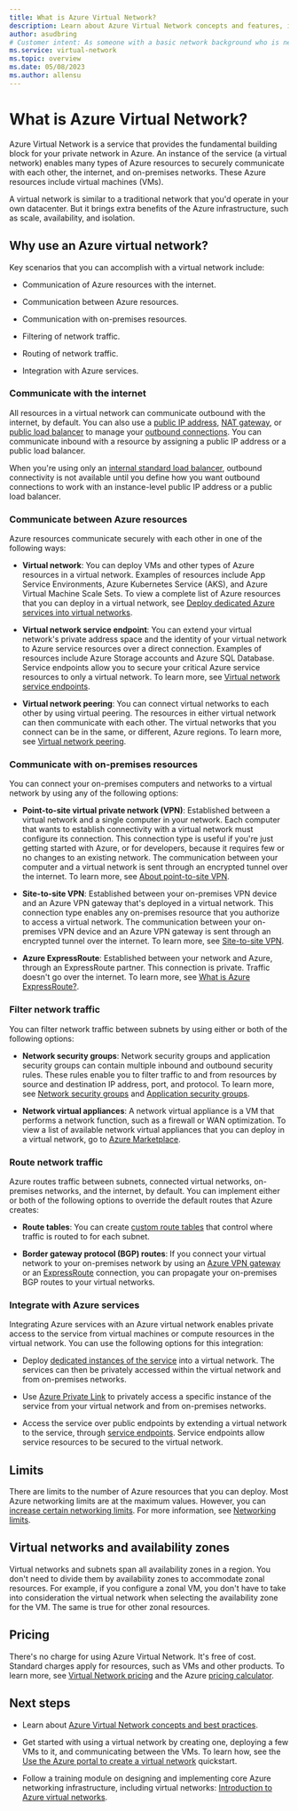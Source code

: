 ```yaml
---
title: What is Azure Virtual Network?
description: Learn about Azure Virtual Network concepts and features, including address space, subnets, regions, and subscriptions. 
author: asudbring
# Customer intent: As someone with a basic network background who is new to Azure, I want to understand the capabilities of Azure Virtual Network so that my Azure resources can securely communicate with each other, the internet, and my on-premises resources.
ms.service: virtual-network
ms.topic: overview
ms.date: 05/08/2023
ms.author: allensu
---
```


# What is Azure Virtual Network?

Azure Virtual Network is a service that provides the fundamental building block for your private network in Azure. An instance of the service (a virtual network) enables many types of Azure resources to securely communicate with each other, the internet, and on-premises networks. These Azure resources include virtual machines (VMs).

A virtual network is similar to a traditional network that you'd operate in your own datacenter. But it brings extra benefits of the Azure infrastructure, such as scale, availability, and isolation.

## Why use an Azure virtual network?

Key scenarios that you can accomplish with a virtual network include:

- Communication of Azure resources with the internet.

- Communication between Azure resources.

- Communication with on-premises resources.

- Filtering of network traffic.

- Routing of network traffic.

- Integration with Azure services.

### Communicate with the internet

All resources in a virtual network can communicate outbound with the internet, by default. You can also use a [public IP address](./ip-services/virtual-network-public-ip-address.md), [NAT gateway](../nat-gateway/nat-overview.md), or [public load balancer](../load-balancer/load-balancer-overview.md) to manage your [outbound connections](../load-balancer/load-balancer-outbound-connections.md). You can communicate inbound with a resource by assigning a public IP address or a public load balancer.

When you're using only an [internal standard load balancer](../load-balancer/load-balancer-overview.md), outbound connectivity is not available until you define how you want outbound connections to work with an instance-level public IP address or a public load balancer.

### Communicate between Azure resources

Azure resources communicate securely with each other in one of the following ways:

- **Virtual network**: You can deploy VMs and other types of Azure resources in a virtual network. Examples of resources include App Service Environments, Azure Kubernetes Service (AKS), and Azure Virtual Machine Scale Sets. To view a complete list of Azure resources that you can deploy in a virtual network, see [Deploy dedicated Azure services into virtual networks](virtual-network-for-azure-services.md).

- **Virtual network service endpoint**: You can extend your virtual network's private address space and the identity of your virtual network to Azure service resources over a direct connection. Examples of resources include Azure Storage accounts and Azure SQL Database. Service endpoints allow you to secure your critical Azure service resources to only a virtual network. To learn more, see [Virtual network service endpoints](virtual-network-service-endpoints-overview.md).

- **Virtual network peering**: You can connect virtual networks to each other by using virtual peering. The resources in either virtual network can then communicate with each other. The virtual networks that you connect can be in the same, or different, Azure regions. To learn more, see [Virtual network peering](virtual-network-peering-overview.md).

### Communicate with on-premises resources

You can connect your on-premises computers and networks to a virtual network by using any of the following options:

- **Point-to-site virtual private network (VPN)**: Established between a virtual network and a single computer in your network. Each computer that wants to establish connectivity with a virtual network must configure its connection. This connection type is useful if you're just getting started with Azure, or for developers, because it requires few or no changes to an existing network. The communication between your computer and a virtual network is sent through an encrypted tunnel over the internet. To learn more, see [About point-to-site VPN](../vpn-gateway/point-to-site-about.md?toc=/azure/virtual-network/toc.json#).

- **Site-to-site VPN**: Established between your on-premises VPN device and an Azure VPN gateway that's deployed in a virtual network. This connection type enables any on-premises resource that you authorize to access a virtual network. The communication between your on-premises VPN device and an Azure VPN gateway is sent through an encrypted tunnel over the internet. To learn more, see [Site-to-site VPN](../vpn-gateway/design.md?toc=/azure/virtual-network/toc.json#s2smulti).

- **Azure ExpressRoute**: Established between your network and Azure, through an ExpressRoute partner. This connection is private. Traffic doesn't go over the internet. To learn more, see [What is Azure ExpressRoute?](../expressroute/expressroute-introduction.md?toc=/azure/virtual-network/toc.json).

### Filter network traffic

You can filter network traffic between subnets by using either or both of the following options:

- **Network security groups**: Network security groups and application security groups can contain multiple inbound and outbound security rules. These rules enable you to filter traffic to and from resources by source and destination IP address, port, and protocol. To learn more, see [Network security groups](./network-security-groups-overview.md) and [Application security groups](./application-security-groups.md).

- **Network virtual appliances**: A network virtual appliance is a VM that performs a network function, such as a firewall or WAN optimization. To view a list of available network virtual appliances that you can deploy in a virtual network, go to [Azure Marketplace](https://azuremarketplace.microsoft.com/marketplace/apps/category/networking?page=1&subcategories=appliances).

### Route network traffic

Azure routes traffic between subnets, connected virtual networks, on-premises networks, and the internet, by default. You can implement either or both of the following options to override the default routes that Azure creates:

- **Route tables**: You can create [custom route tables](virtual-networks-udr-overview.md#user-defined) that control where traffic is routed to for each subnet.

- **Border gateway protocol (BGP) routes**: If you connect your virtual network to your on-premises network by using an [Azure VPN gateway](../vpn-gateway/vpn-gateway-bgp-overview.md?toc=/azure/virtual-network/toc.json) or an [ExpressRoute](../expressroute/expressroute-routing.md?toc=/azure/virtual-network/toc.json#dynamic-route-exchange) connection, you can propagate your on-premises BGP routes to your virtual networks.

### Integrate with Azure services

Integrating Azure services with an Azure virtual network enables private access to the service from virtual machines or compute resources in the virtual network. You can use the following options for this integration:

- Deploy [dedicated instances of the service](virtual-network-for-azure-services.md) into a virtual network. The services can then be privately accessed within the virtual network and from on-premises networks.

- Use [Azure Private Link](../private-link/private-link-overview.md) to privately access a specific instance of the service from your virtual network and from on-premises networks.

- Access the service over public endpoints by extending a virtual network to the service, through [service endpoints](virtual-network-service-endpoints-overview.md). Service endpoints allow service resources to be secured to the virtual network.

## Limits

There are limits to the number of Azure resources that you can deploy. Most Azure networking limits are at the maximum values. However, you can [increase certain networking limits](../azure-portal/supportability/networking-quota-requests.md). For more information, see [Networking limits](../azure-resource-manager/management/azure-subscription-service-limits.md#networking-limits).

## Virtual networks and availability zones

Virtual networks and subnets span all availability zones in a region. You don't need to divide them by availability zones to accommodate zonal resources. For example, if you configure a zonal VM, you don't have to take into consideration the virtual network when selecting the availability zone for the VM. The same is true for other zonal resources.

## Pricing

There's no charge for using Azure Virtual Network. It's free of cost. Standard charges apply for resources, such as VMs and other products. To learn more, see [Virtual Network pricing](https://azure.microsoft.com/pricing/details/virtual-network/) and the Azure [pricing calculator](https://azure.microsoft.com/pricing/calculator/).

## Next steps

- Learn about [Azure Virtual Network concepts and best practices](concepts-and-best-practices.md).

- Get started with using a virtual network by creating one, deploying a few VMs to it, and communicating between the VMs. To learn how, see the [Use the Azure portal to create a virtual network](quick-create-portal.md) quickstart.

- Follow a training module on designing and implementing core Azure networking infrastructure, including virtual networks: [Introduction to Azure virtual networks](/training/modules/introduction-to-azure-virtual-networks).
